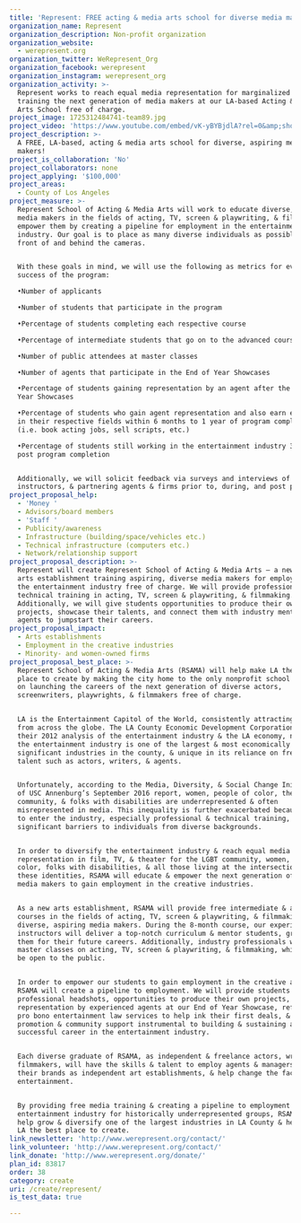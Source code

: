 ```yaml
---
title: 'Represent: FREE acting & media arts school for diverse media makers!'
organization_name: Represent
organization_description: Non-profit organization
organization_website:
  - werepresent.org
organization_twitter: WeRepresent_Org
organization_facebook: werepresent
organization_instagram: werepresent_org
organization_activity: >-
  Represent works to reach equal media representation for marginalized groups by
  training the next generation of media makers at our LA-based Acting & Media
  Arts School free of charge.
project_image: 1725312484741-team89.jpg
project_video: 'https://www.youtube.com/embed/vK-yBYBjdlA?rel=0&amp;showinfo=0'
project_description: >-
  A FREE, LA-based, acting & media arts school for diverse, aspiring media
  makers!
project_is_collaboration: 'No'
project_collaborators: none
project_applying: '$100,000'
project_areas:
  - County of Los Angeles
project_measure: >-
  Represent School of Acting & Media Arts will work to educate diverse, aspiring
  media makers in the fields of acting, TV, screen & playwriting, & filmmaking &
  empower them by creating a pipeline for employment in the entertainment
  industry. Our goal is to place as many diverse individuals as possible in
  front of and behind the cameras.


  With these goals in mind, we will use the following as metrics for evaluating
  success of the program:

  •Number of applicants

  •Number of students that participate in the program

  •Percentage of students completing each respective course

  •Percentage of intermediate students that go on to the advanced course

  •Number of public attendees at master classes 

  •Number of agents that participate in the End of Year Showcases

  •Percentage of students gaining representation by an agent after the End of
  Year Showcases

  •Percentage of students who gain agent representation and also earn employment
  in their respective fields within 6 months to 1 year of program completion
  (i.e. book acting jobs, sell scripts, etc.)

  •Percentage of students still working in the entertainment industry 3-5 years
  post program completion


  Additionally, we will solicit feedback via surveys and interviews of students,
  instructors, & partnering agents & firms prior to, during, and post program.
project_proposal_help:
  - 'Money '
  - Advisors/board members
  - 'Staff '
  - Publicity/awareness
  - Infrastructure (building/space/vehicles etc.)
  - Technical infrastructure (computers etc.)
  - Network/relationship support
project_proposal_description: >-
  Represent will create Represent School of Acting & Media Arts – a new LA-based
  arts establishment training aspiring, diverse media makers for employment in
  the entertainment industry free of charge. We will provide professional
  technical training in acting, TV, screen & playwriting, & filmmaking.
  Additionally, we will give students opportunities to produce their own
  projects, showcase their talents, and connect them with industry mentors and
  agents to jumpstart their careers.
project_proposal_impact:
  - Arts establishments
  - Employment in the creative industries
  - Minority- and women-owned firms
project_proposal_best_place: >-
  Represent School of Acting & Media Arts (RSAMA) will help make LA the best
  place to create by making the city home to the only nonprofit school focused
  on launching the careers of the next generation of diverse actors,
  screenwriters, playwrights, & filmmakers free of charge. 


  LA is the Entertainment Capitol of the World, consistently attracting talent
  from across the globe. The LA County Economic Development Corporation, in
  their 2012 analysis of the entertainment industry & the LA economy, noted that
  the entertainment industry is one of the largest & most economically
  significant industries in the county, & unique in its reliance on freelance
  talent such as actors, writers, & agents. 


  Unfortunately, according to the Media, Diversity, & Social Change Initiative
  of USC Annenburg’s September 2016 report, women, people of color, the LGBT
  community, & folks with disabilities are underrepresented & often
  misrepresented in media. This inequality is further exacerbated because costs
  to enter the industry, especially professional & technical training, are
  significant barriers to individuals from diverse backgrounds. 


  In order to diversify the entertainment industry & reach equal media
  representation in film, TV, & theater for the LGBT community, women, people of
  color, folks with disabilities, & all those living at the intersection of
  these identities, RSAMA will educate & empower the next generation of diverse
  media makers to gain employment in the creative industries. 


  As a new arts establishment, RSAMA will provide free intermediate & advanced
  courses in the fields of acting, TV, screen & playwriting, & filmmaking to
  diverse, aspiring media makers. During the 8-month course, our experienced
  instructors will deliver a top-notch curriculum & mentor students, grooming
  them for their future careers. Additionally, industry professionals will teach
  master classes on acting, TV, screen & playwriting, & filmmaking, which will
  be open to the public. 


  In order to empower our students to gain employment in the creative arts,
  RSAMA will create a pipeline to employment. We will provide students with
  professional headshots, opportunities to produce their own projects,
  representation by experienced agents at our End of Year Showcase, referrals to
  pro bono entertainment law services to help ink their first deals, & the
  promotion & community support instrumental to building & sustaining a
  successful career in the entertainment industry. 


  Each diverse graduate of RSAMA, as independent & freelance actors, writers &
  filmmakers, will have the skills & talent to employ agents & managers, build
  their brands as independent art establishments, & help change the face of
  entertainment. 


  By providing free media training & creating a pipeline to employment in the
  entertainment industry for historically underrepresented groups, RSAMA will
  help grow & diversify one of the largest industries in LA County & help make
  LA the best place to create.
link_newsletter: 'http://www.werepresent.org/contact/'
link_volunteer: 'http://www.werepresent.org/contact/'
link_donate: 'http://www.werepresent.org/donate/'
plan_id: 83817
order: 38
category: create
uri: /create/represent/
is_test_data: true

---
```

